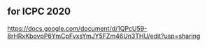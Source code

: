 ## for ICPC 2020
https://docs.google.com/document/d/1QPcU59-8rHRxKbovpP6YmCpFvxsYmJY5FZm46Un3THU/edit?usp=sharing
